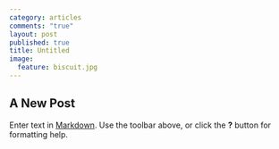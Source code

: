 ```yaml
---
category: articles
comments: "true"
layout: post
published: true
title: Untitled
image: 
  feature: biscuit.jpg
---
```


## A New Post

Enter text in [Markdown](http://daringfireball.net/projects/markdown/). Use the toolbar above, or click the **?** button for formatting help.